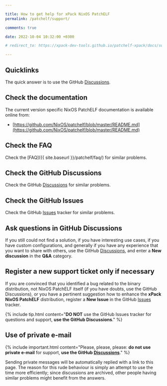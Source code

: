 ```yaml
---

title: How to get help for xPack NixOS PatchELF
permalink: /patchelf/support/

comments: true

date: 2022-10-04 10:32:00 +0300

# redirect_to: https://xpack-dev-tools.github.io/patchelf-xpack/docs/support/

---
```


## Quicklinks

The quick answer is to use the GitHub
[Discussions](https://github.com/xpack-dev-tools/patchelf-xpack/discussions/).

## Check the documentation

The current version specific NixOS PatchELF documentation is available online from:

- [https://github.com/NixOS/patchelf/blob/master/README.md](https://github.com/NixOS/patchelf/blob/master/README.md)

## Check the FAQ

Check the [FAQ]({{ site.baseurl }}/patchelf/faq/)
for similar problems.

## Check the GitHub Discussions

Check the GitHub [Discussions](https://github.com/xpack-dev-tools/patchelf-xpack/discussions/) for
similar problems.

## Check the GitHub Issues

Check the GitHub
[Issues](https://github.com/xpack-dev-tools/patchelf-xpack/issues/)
tracker for similar problems.

## Ask questions in GitHub Discussions

If you still could not find a solution, if you have interesting use
cases, if you have custom configurations, and generally if you have
any experience that you want to share with others, use the GitHub
[Discussions](https://github.com/xpack-dev-tools/patchelf-xpack/discussions/),
and enter a **New discussion** in the **Q&A** category.

## Register a new support ticket only if necessary

If you are convinced that you identified a bug related to the binary
distribution, not NixOS PatchELF itself (if you have doubts, use the GitHub Discussions),
or you have a pertinent suggestion how to enhance the **xPack NixOS PatchELF**
distribution, register a **New Issue** in the GitHub
[Issues](https://github.com/xpack-dev-tools/patchelf-xpack/issues/)
tracker.

{% include tip.html content="**DO NOT** use the GitHub Issues tracker
for questions and support, **use the GitHub Discussions**." %}

## Use of private e-mail

{% include important.html content="Please, please, please: **do not use
private e-mail** for support, **use the GitHub
[Discussions](https://github.com/xpack-dev-tools/patchelf-xpack/discussions/)**." %}

Sending private messages will be automatically replied with
a link to this page.
The reason for this rude behaviour is simply an attempt to use
the time more efficiently; since discussions are archived, other people
having similar problems might benefit from the answers.
